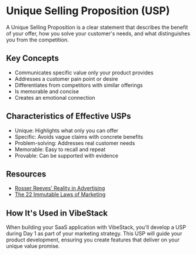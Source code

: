 # Unique Selling Proposition (USP)

A Unique Selling Proposition is a clear statement that describes the benefit of your offer, how you solve your customer's needs, and what distinguishes you from the competition.

## Key Concepts

- Communicates specific value only your product provides
- Addresses a customer pain point or desire
- Differentiates from competitors with similar offerings
- Is memorable and concise
- Creates an emotional connection

## Characteristics of Effective USPs

- Unique: Highlights what only you can offer
- Specific: Avoids vague claims with concrete benefits
- Problem-solving: Addresses real customer needs
- Memorable: Easy to recall and repeat
- Provable: Can be supported with evidence

## Resources

- [Rosser Reeves' Reality in Advertising](https://www.amazon.com/Reality-Advertising-Rosser-Reeves/dp/1258811081)
- [The 22 Immutable Laws of Marketing](https://www.amazon.com/22-Immutable-Laws-Marketing-Violate/dp/0887306667)

## How It's Used in VibeStack

When building your SaaS application with VibeStack, you'll develop a USP during Day 1 as part of your marketing strategy. This USP will guide your product development, ensuring you create features that deliver on your unique value promise.
